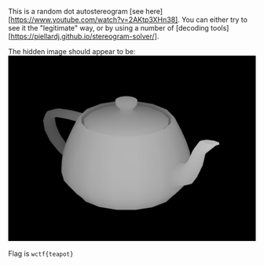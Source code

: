 This is a random dot autostereogram [see here][https://www.youtube.com/watch?v=2AKtp3XHn38]. You can either try to see it the "legitimate" way, or by using a number of [decoding tools][https://piellardj.github.io/stereogram-solver/].

The hidden image should appear to be: 
![teapot depthmap](pot.jpg "Teapot")

Flag is `wctf{teapot}`